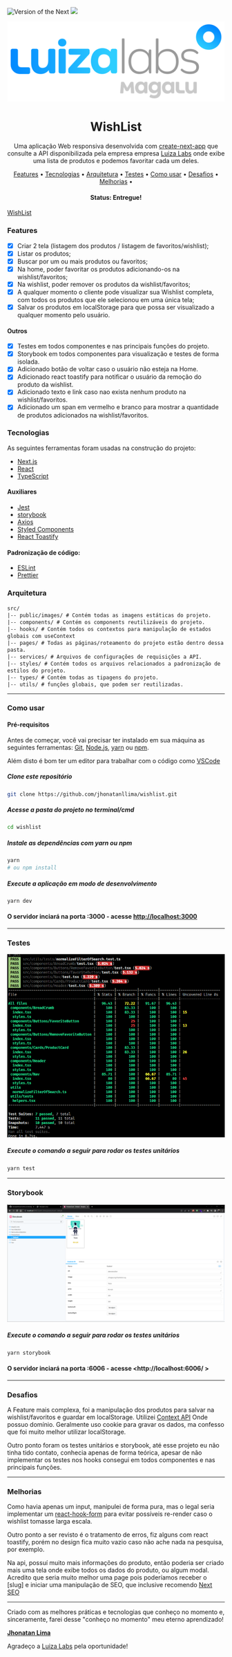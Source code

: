 <div>
  <img src="https://img.shields.io/static/v1?label=Next&message=12.1.0&color=#009CA3%3CCOLOR%3E&style=plastic%3CSTYLE%3E&logo=react%3CLOGO%3E" alt="Version of the Next" />

  <img src="https://img.shields.io/static/v1?label=progress&message=99%&color=#009CA3%3CCOLOR%3E&style=plastic%3CSTYLE%3E&logo=react%3CLOGO%3E" />
</div>

![Logo do Markdown](public/images/png/luiza-labs.png)

<h1 align="center">WishList</h1>

<p align="center">
  Uma aplicação Web responsiva desenvolvida com <a href="https://nextjs.org/">create-next-app</a> que consulte a API disponibilizada pela empresa empresa <a href="https://github.com/luizalabs">Luiza Labs</a> onde exibe uma lista de produtos e podemos favoritar cada um deles.
</p>

<p align="center">
 <a href="#features">Features</a> •
 <a href="#-tecnologias">Tecnologias</a> •
 <a href="#arquitetura">Arquitetura</a> •
 <a href="#testes">Testes</a> •
 <a href="#como-usar">Como usar</a> •
 <a href="#desafios">Desafios</a> •
 <a href="#melhorias">Melhorias</a> •
</p>

<h4 align="center">
	 Status: Entregue!
</h4>

<a align="center" href="https://wishlist-amber.vercel.app/">
	 WishList
</a>

### Features

- [x] Criar 2 tela (listagem dos produtos / listagem de favoritos/wishlist);
- [x] Listar os produtos;
- [x] Buscar por um ou mais produtos ou favoritos;
- [x] Na home, poder favoritar os produtos adicionando-os na wishlist/favoritos;
- [x] Na wishlist, poder remover os produtos da wishlist/favoritos;
- [x] A qualquer momento o cliente pode visualizar sua Wishlist completa, com todos os produtos que ele selecionou em uma única tela;
- [x] Salvar os produtos em localStorage para que possa ser visualizado a qualquer momento pelo usuário.

#### Outros

- [x] Testes em todos componentes e nas principais funções do projeto.
- [x] Storybook em todos componentes para visualização e testes de forma isolada.
- [x] Adicionado botão de voltar caso o usuário não esteja na Home.
- [x] Adicionado react toastify para notificar o usuário da remoção do produto da wishlist.
- [x] Adicionado texto e link caso nao exista nenhum produto na wishlist/favoritos.
- [x] Adicionado um span em vermelho e branco para mostrar a quantidade de produtos adicionados na wishlist/favoritos.

### Tecnologias

As seguintes ferramentas foram usadas na construção do projeto:

- [Next.js](https://nextjs.org/)
- [React](https://pt-br.reactjs.org/)
- [TypeScript](https://www.typescriptlang.org/)


#### Auxiliares

- [Jest](https://jestjs.io/)
- [storybook](https://storybook.js.org/)
- [Axios](https://github.com/axios/axios)
- [Styled Components](https://styled-components.com/)
- [React Toastify](https://www.npmjs.com/package/react-toastify)

#### Padronização de código:

- [ESLint](https://eslint.org/)
- [Prettier](https://prettier.io/)

### Arquitetura

```shell
src/
|-- public/images/ # Contém todas as imagens estáticas do projeto.
|-- components/ # Contém os components reutilizáveis do projeto.
|-- hooks/ # Contém todos os contextos para manipulação de estados globais com useContext
|-- pages/ # Todas as páginas/roteamento do projeto estão dentro dessa pasta.
|-- services/ # Arquivos de configurações de requisições a API.
|-- styles/ # Contém todos os arquivos relacionados a padronização de estilos do projeto.
|-- types/ # Contém todas as tipagens do projeto.
|-- utils/ # funções globais, que podem ser reutilizadas.
```
---

### Como usar
#### Pré-requisitos

Antes de começar, você vai precisar ter instalado em sua máquina as seguintes ferramentas:
[Git](https://git-scm.com), [Node.js](https://nodejs.org/en/), [yarn](https://yarnpkg.com/) ou [npm](https://www.npmjs.com/package/npm).

Além disto é bom ter um editor para trabalhar com o código como [VSCode](https://code.visualstudio.com/)

##### Clone este repositório
```bash
git clone https://github.com/jhonatanllima/wishlist.git
```
##### Acesse a pasta do projeto no terminal/cmd
```bash
cd wishlist
```
##### Instale as dependências com yarn ou npm
```bash
yarn
# ou npm install
```
##### Execute a aplicação em modo de desenvolvimento
```bash
yarn dev
```
#### O servidor inciará na porta :3000 - acesse <http://localhost:3000>

---

### Testes

![Terminado com testes](public/images/png/tests.png)

##### Execute o comando a seguir para rodar os testes unitários
```bash
yarn test
```
___

### Storybook

![Terminado com testes](public/images/png/storybook.png)

##### Execute o comando a seguir para rodar os testes unitários
```bash
yarn storybook
```

#### O servidor inciará na porta :6006 - acesse <http://localhost:6006/ >
___


### Desafios
<p> A Feature mais complexa, foi a manipulação dos produtos para salvar na wishlist/favoritos e guardar em localStorage. Utilizei <a href="https://pt-br.reactjs.org/">Context API</a> Onde possuo domínio. Geralmente uso cookie para gravar os dados, ma confesso que foi muito melhor utilizar localStorage.

Outro ponto foram os testes unitários e storybook, até esse projeto eu não tinha tido contato, conhecia apenas de forma teórica, apesar de não implementar os testes nos hooks consegui em todos componentes e nas principais funções.
</p>

---

### Melhorias
<p> Como havia apenas um input, manipulei de forma pura, mas o legal seria implementar um <a href="https://react-hook-form.com/">react-hook-form</a> para evitar possíveis re-render caso o wishlist tomasse larga escala.

Outro ponto a ser revisto é o tratamento de erros, fiz alguns com react toastify, porém no design fica muito vazio caso não ache nada na pesquisa, por exemplo.

Na api, possuí muito mais informações do produto, então poderia ser criado mais uma tela onde exibe todos os dados do produto, ou algum modal. Acredito que seria muito melhor uma page pois poderíamos receber o [slug] e iniciar uma manipulação de SEO, que inclusive recomendo <a href="https://www.npmjs.com/package/next-seo">Next SEO</a></p>

---

<p>Criado com as melhores práticas e tecnologias que conheço no momento e, sinceramente, farei desse "conheço no momento" meu eterno aprendizado!</p>

<strong><a href="https://jhonatanlima.com.br/">Jhonatan Lima</a></strong>


<p>Agradeço a <a href="https://github.com/luizalabs">Luiza Labs</a> pela oportunidade!</p>

